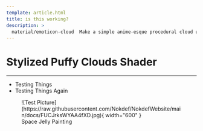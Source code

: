 ```yaml
---
template: article.html
title: is this working?
description: >
  material/emoticon-cloud  Make a simple anime-esque procedural cloud using simple noises and vertex manipulation.  material/emoticon-cloud
---
```

# Stylized Puffy Clouds Shader
___

* Testing Things
* Testing Things Again

<figure markdown>
![Test Picture](https://raw.githubusercontent.com/Nokdef/NokdefWebsite/main/docs/FUCJrksWYAA4fXD.jpg){ width="600" }
<figcaption> Space Jelly Painting</figcaption> </figure>